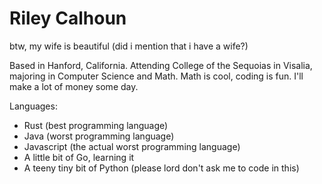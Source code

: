 # Riley Calhoun
btw, my wife is beautiful (did i mention that i have a wife?)

Based in Hanford, California. Attending College of the Sequoias in Visalia, majoring in Computer Science and Math.
Math is cool, coding is fun. I'll make a lot of money some day.

Languages:
- Rust (best programming language)
- Java (worst programming language)
- Javascript (the actual worst programming language)
- A little bit of Go, learning it
- A teeny tiny bit of Python (please lord don't ask me to code in this)
